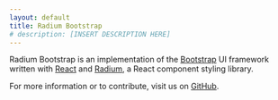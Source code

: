 ```yaml
---
layout: default
title: Radium Bootstrap
# description: [INSERT DESCRIPTION HERE]
---
```


Radium Bootstrap is an implementation of the [Bootstrap](http://getbootstrap.com/) UI framework written with [React](http://facebook.github.io/react/) and [Radium](http://projects.formidablelabs.com/radium/), a React component styling library.

For more information or to contribute, visit us on [GitHub](https://github.com/FormidableLabs/radium-bootstrap).
